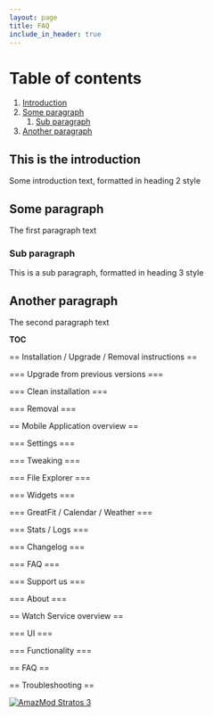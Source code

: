 ```yaml
---
layout: page
title: FAQ
include_in_header: true
---
```

# Table of contents
1. [Introduction](#introduction)
2. [Some paragraph](#paragraph1)
    1. [Sub paragraph](#subparagraph1)
3. [Another paragraph](#paragraph2)

## This is the introduction <a name="introduction"></a>
Some introduction text, formatted in heading 2 style

## Some paragraph <a name="paragraph1"></a>
The first paragraph text

### Sub paragraph <a name="subparagraph1"></a>
This is a sub paragraph, formatted in heading 3 style

## Another paragraph <a name="paragraph2"></a>
The second paragraph text



__TOC__

== Installation / Upgrade / Removal instructions ==

=== Upgrade from previous versions ===

=== Clean installation ===

=== Removal ===

== Mobile Application overview ==

=== Settings ===

=== Tweaking ===

=== File Explorer ===

=== Widgets ===

=== GreatFit / Calendar / Weather ===

=== Stats / Logs ===

=== Changelog ===

=== FAQ ===

=== Support us ===

=== About ===

== Watch Service overview ==

=== UI ===

=== Functionality ===

== FAQ ==

== Troubleshooting ==


[![AmazMod Stratos 3](https://img.youtube.com/vi/4fAhb6cylqY/0.jpg)](https://www.youtube.com/watch?v=4fAhb6cylqY "AmazMod installation on Amazfit Stratos 3")
